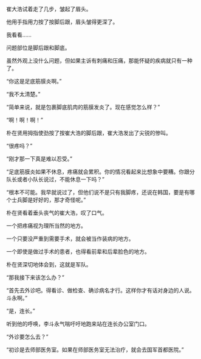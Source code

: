 崔大浩试着走了几步，皱起了眉头。

他用手指用力按了按脚后跟，眉头皱得更深了。

我看看……

问题部位是脚后跟和脚底。

虽然外观上没什么问题，但如果主诉有刺痛和压痛，那能怀疑的疾病就只有一种了。

“你这是足底筋膜炎啊。”

“我不太清楚。”

“简单来说，就是包裹脚底肌肉的筋膜发炎了。现在感觉怎么样？”

“啊！啊！啊！”

朴在贤用拇指使劲按了按崔大浩的脚后跟，崔大浩发出了尖锐的惨叫。

“很疼吗？”

“刚才那一下真是难以忍受。”

“足底筋膜炎如果不休息，疼痛就会累积。你的情况看起来比想象中要糟。你跟分队长或者小队长说过，不能休息一下吗？”

“根本不可能。我早就说过了，但他们说不是只有我脚疼，还说在韩国，要是有哪个士兵脚是好好的，那才奇怪呢。”

朴在贤看着垂头丧气的崔大浩，叹了口气。

一个把疼痛视为理所当然的地方。

一个只要没严重到需要手术，就会被当作装病的地方。

一个即使是做过手术的患者，也得看前辈和后辈脸色的地方。

朴在贤深切地体会到，这就是军队。

“那我接下来该怎么办？”

“首先去外诊吧。得看诊、做检查、确诊病名才行。这样你才有话对身边的人说。斗永啊。”

“是，连长。”

听到他的呼唤，李斗永气喘吁吁地跑来站在连长办公室门口。

“外诊要怎么去？”

“初诊是去师部医务室。如果在师部医务室无法治疗，就会去国军首都医院。”